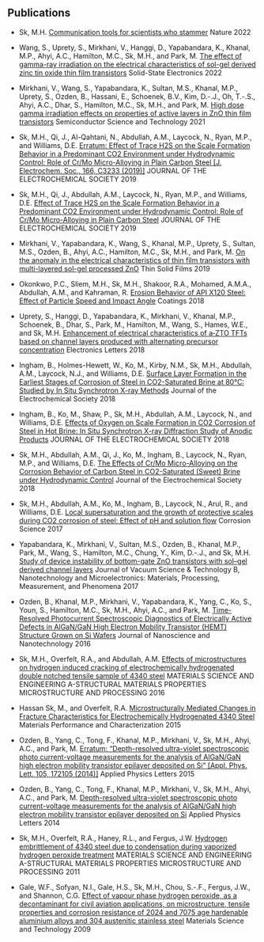 ## Publications
* Sk, M.H. [Communication tools for scientists who stammer](http://dx.doi.org/10.1038/d41586-022-02127-7) Nature 2022

* Wang, S., Uprety, S., Mirkhani, V., Hanggi, D., Yapabandara, K., Khanal, M.P., Ahyi, A.C., Hamilton, M.C., Sk, M.H., and Park, M. [The effect of gamma-ray irradiation on the electrical characteristics of sol-gel derived zinc tin oxide thin film transistors](http://dx.doi.org/10.1016/j.sse.2022.108270) Solid-State Electronics 2022

* Mirkhani, V., Wang, S., Yapabandara, K., Sultan, M.S., Khanal, M.P., Uprety, S., Ozden, B., Hassani, E., Schoenek, B.V., Kim, D.-.J., Oh, T.-.S., Ahyi, A.C., Dhar, S., Hamilton, M.C., Sk, M.H., and Park, M. [High dose gamma irradiation effects on properties of active layers in ZnO thin film transistors](http://dx.doi.org/10.1088/1361-6641/ac1c4e) Semiconductor Science and Technology 2021

* Sk, M.H., Qi, J., Al-Qahtani, N., Abdullah, A.M., Laycock, N., Ryan, M.P., and Williams, D.E. [Erratum: Effect of Trace H2S on the Scale Formation Behavior in a Predominant CO2 Environment under Hydrodynamic Control: Role of Cr/Mo Micro-Alloying in Plain Carbon Steel [J. Electrochem. Soc., 166, C3233 (2019)]](http://dx.doi.org/10.1149/2.0521910jes) JOURNAL OF THE ELECTROCHEMICAL SOCIETY 2019

* Sk, M.H., Qi, J., Abdullah, A.M., Laycock, N., Ryan, M.P., and Williams, D.E. [Effect of Trace H2S on the Scale Formation Behavior in a Predominant CO2 Environment under Hydrodynamic Control: Role of Cr/Mo Micro-Alloying in Plain Carbon Steel](http://dx.doi.org/10.1149/2.0311911jes) JOURNAL OF THE ELECTROCHEMICAL SOCIETY 2019

* Mirkhani, V., Yapabandara, K., Wang, S., Khanal, M.P., Uprety, S., Sultan, M.S., Ozden, B., Ahyi, A.C., Hamilton, M.C., Sk, M.H., and Park, M. [On the anomaly in the electrical characteristics of thin film transistors with multi-layered sol-gel processed ZnO](http://dx.doi.org/10.1016/j.tsf.2019.01.015) Thin Solid Films 2019

* Okonkwo, P.C., Sliem, M.H., Sk, M.H., Shakoor, R.A., Mohamed, A.M.A., Abdullah, A.M., and Kahraman, R. [Erosion Behavior of API X120 Steel: Effect of Particle Speed and Impact Angle](http://dx.doi.org/10.3390/coatings8100343) Coatings 2018

* Uprety, S., Hanggi, D., Yapabandara, K., Mirkhani, V., Khanal, M.P., Schoenek, B., Dhar, S., Park, M., Hamilton, M., Wang, S., Hames, W.E., and Sk, M.H. [Enhancement of electrical characteristics of a‐ZTO TFTs based on channel layers produced with alternating precursor concentration](http://dx.doi.org/10.1049/el.2018.5734) Electronics Letters 2018

* Ingham, B., Holmes-Hewett, W., Ko, M., Kirby, N.M., Sk, M.H., Abdullah, A.M., Laycock, N.J., and Williams, D.E. [Surface Layer Formation in the Earliest Stages of Corrosion of Steel in CO2-Saturated Brine at 80°C: Studied by In Situ Synchrotron X-ray Methods](http://dx.doi.org/10.1149/2.0101813jes) Journal of the Electrochemical Society 2018

* Ingham, B., Ko, M., Shaw, P., Sk, M.H., Abdullah, A.M., Laycock, N., and Williams, D.E. [Effects of Oxygen on Scale Formation in CO2 Corrosion of Steel in Hot Brine: In Situ Synchrotron X-ray Diffraction Study of Anodic Products](http://dx.doi.org/10.1149/2.0461811jes) JOURNAL OF THE ELECTROCHEMICAL SOCIETY 2018

* Sk, M.H., Abdullah, A.M., Qi, J., Ko, M., Ingham, B., Laycock, N., Ryan, M.P., and Williams, D.E. [The Effects of Cr/Mo Micro-Alloying on the Corrosion Behavior of Carbon Steel in CO2-Saturated (Sweet) Brine under Hydrodynamic Control](http://dx.doi.org/10.1149/2.1011805jes) Journal of the Electrochemical Society 2018

* Sk, M.H., Abdullah, A.M., Ko, M., Ingham, B., Laycock, N., Arul, R., and Williams, D.E. [Local supersaturation and the growth of protective scales during CO2 corrosion of steel: Effect of pH and solution flow](http://dx.doi.org/10.1016/j.corsci.2017.05.026) Corrosion Science 2017

* Yapabandara, K., Mirkhani, V., Sultan, M.S., Ozden, B., Khanal, M.P., Park, M., Wang, S., Hamilton, M.C., Chung, Y., Kim, D.-.J., and Sk, M.H. [Study of device instability of bottom-gate ZnO transistors with sol–gel derived channel layers](http://dx.doi.org/10.1116/1.4979321) Journal of Vacuum Science &amp; Technology B, Nanotechnology and Microelectronics: Materials, Processing, Measurement, and Phenomena 2017

* Ozden, B., Khanal, M.P., Mirkhani, V., Yapabandara, K., Yang, C., Ko, S., Youn, S., Hamilton, M.C., Sk, M.H., Ahyi, A.C., and Park, M. [Time-Resolved Photocurrent Spectroscopic Diagnostics of Electrically Active Defects in AlGaN/GaN High Electron Mobility Transistor (HEMT) Structure Grown on Si Wafers](http://dx.doi.org/10.1166/jnn.2016.12590) Journal of Nanoscience and Nanotechnology 2016

* Sk, M.H., Overfelt, R.A., and Abdullah, A.M. [Effects of microstructures on hydrogen induced cracking of electrochemically hydrogenated double notched tensile sample of 4340 steel](http://dx.doi.org/10.1016/j.msea.2016.02.047) MATERIALS SCIENCE AND ENGINEERING A-STRUCTURAL MATERIALS PROPERTIES MICROSTRUCTURE AND PROCESSING 2016

* Hassan Sk, M., and Overfelt, R.A. [Microstructurally Mediated Changes in Fracture Characteristics for Electrochemically Hydrogenated 4340 Steel](http://dx.doi.org/10.1520/mpc20140026) Materials Performance and Characterization 2015

* Ozden, B., Yang, C., Tong, F., Khanal, M.P., Mirkhani, V., Sk, M.H., Ahyi, A.C., and Park, M. [Erratum: “Depth-resolved ultra-violet spectroscopic photo current-voltage measurements for the analysis of AlGaN/GaN high electron mobility transistor epilayer deposited on Si” [Appl. Phys. Lett. 105, 172105 (2014)]](http://dx.doi.org/10.1063/1.4921965) Applied Physics Letters 2015

* Ozden, B., Yang, C., Tong, F., Khanal, M.P., Mirkhani, V., Sk, M.H., Ahyi, A.C., and Park, M. [Depth-resolved ultra-violet spectroscopic photo current-voltage measurements for the analysis of AlGaN/GaN high electron mobility transistor epilayer deposited on Si](http://dx.doi.org/10.1063/1.4900869) Applied Physics Letters 2014

* Sk, M.H., Overfelt, R.A., Haney, R.L., and Fergus, J.W. [Hydrogen embrittlement of 4340 steel due to condensation during vaporized hydrogen peroxide treatment](http://dx.doi.org/10.1016/j.msea.2011.01.100) MATERIALS SCIENCE AND ENGINEERING A-STRUCTURAL MATERIALS PROPERTIES MICROSTRUCTURE AND PROCESSING 2011

* Gale, W.F., Sofyan, N.I., Gale, H.S., Sk, M.H., Chou, S.-.F., Fergus, J.W., and Shannon, C.G. [Effect of vapour phase hydrogen peroxide, as a decontaminant for civil aviation applications, on microstructure, tensile properties and corrosion resistance of 2024 and 7075 age hardenable aluminium alloys and 304 austenitic stainless steel](http://dx.doi.org/10.1179/174328408x307256) Materials Science and Technology 2009

